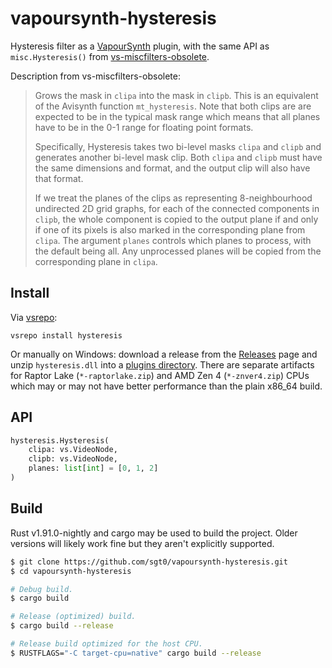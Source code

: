 # vapoursynth-hysteresis

Hysteresis filter as a [VapourSynth][] plugin, with the same API as
`misc.Hysteresis()` from [vs-miscfilters-obsolete][].

Description from vs-miscfilters-obsolete:

> Grows the mask in `clipa` into the mask in `clipb`. This is an equivalent of
> the Avisynth function `mt_hysteresis`. Note that both clips are are expected
> to be in the typical mask range which means that all planes have to be in the
> 0-1 range for floating point formats.
>
> Specifically, Hysteresis takes two bi-level masks `clipa` and `clipb` and
> generates another bi-level mask clip. Both `clipa` and `clipb` must have the
> same dimensions and format, and the output clip will also have that format.
>
> If we treat the planes of the clips as representing 8-neighbourhood undirected
> 2D grid graphs, for each of the connected components in `clipb`, the whole
> component is copied to the output plane if and only if one of its pixels is
> also marked in the corresponding plane from `clipa`. The argument `planes`
> controls which planes to process, with the default being all. Any unprocessed
> planes will be copied from the corresponding plane in `clipa`.

## Install

Via [vsrepo][]:

```
vsrepo install hysteresis
```

Or manually on Windows: download a release from the [Releases][] page and unzip
`hysteresis.dll` into a [plugins directory][plugin-autoloading]. There are
separate artifacts for Raptor Lake (`*-raptorlake.zip`) and AMD Zen 4
(`*-znver4.zip`) CPUs which may or may not have better performance than the
plain x86_64 build.

## API

```python
hysteresis.Hysteresis(
    clipa: vs.VideoNode,
    clipb: vs.VideoNode,
    planes: list[int] = [0, 1, 2]
)
```

## Build

Rust v1.91.0-nightly and cargo may be used to build the project. Older versions
will likely work fine but they aren't explicitly supported.

```bash
$ git clone https://github.com/sgt0/vapoursynth-hysteresis.git
$ cd vapoursynth-hysteresis

# Debug build.
$ cargo build

# Release (optimized) build.
$ cargo build --release

# Release build optimized for the host CPU.
$ RUSTFLAGS="-C target-cpu=native" cargo build --release
```

[VapourSynth]: https://www.vapoursynth.com
[vs-miscfilters-obsolete]: https://github.com/vapoursynth/vs-miscfilters-obsolete
[vsrepo]: https://github.com/vapoursynth/vsrepo
[Releases]: https://github.com/sgt0/vapoursynth-hysteresis/releases
[plugin-autoloading]: https://www.vapoursynth.com/doc/installation.html#plugin-autoloading
